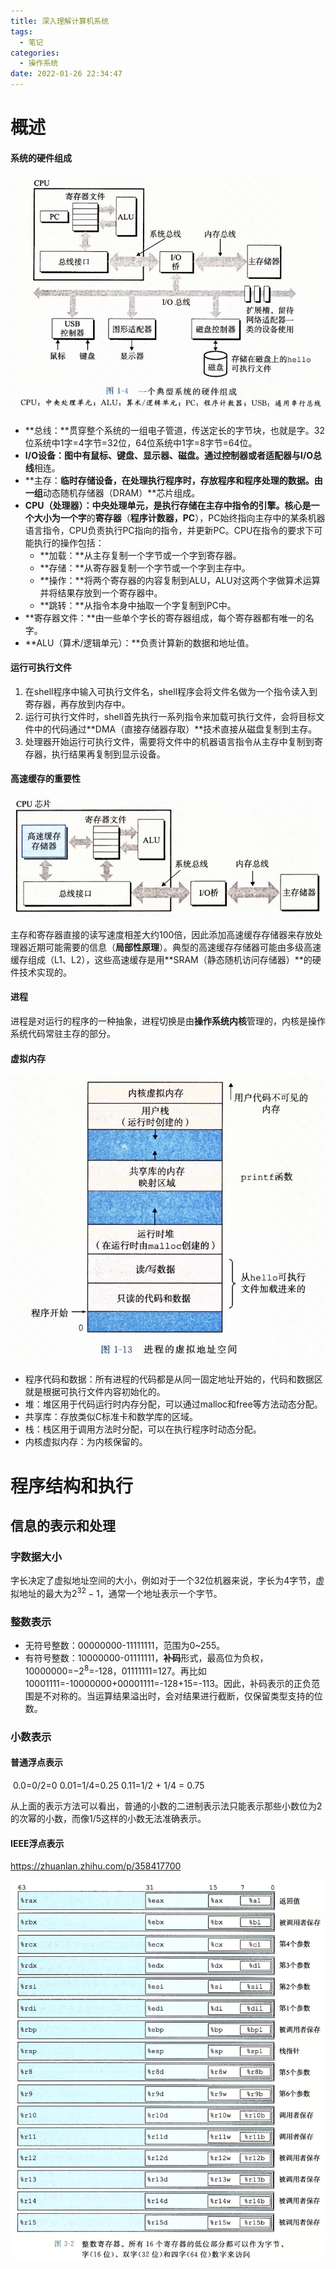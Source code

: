 ```yaml
---
title: 深入理解计算机系统
tags:
  - 笔记
categories:
  - 操作系统
date: 2022-01-26 22:34:47
---
```


# 概述

#### 系统的硬件组成

![image-20220126230603179](../images/深入理解计算机系统/image-20220126230603179.png)

- **总线：**贯穿整个系统的一组电子管道，传送定长的字节块，也就是字。32位系统中1字=4字节=32位，64位系统中1字=8字节=64位。
- **I/O设备：**图中有鼠标、键盘、显示器、磁盘。通过控制器或者适配器与**I/O总线**相连。
- **主存：**临时存储设备，在处理执行程序时，存放程序和程序处理的数据。由一组**动态随机存储器（DRAM）**芯片组成。
- **CPU（处理器）：**中央处理单元，是执行存储在主存中指令的引擎。核心是一个大小为**一个字**的**寄存器**（**程序计数器，PC**），PC始终指向主存中的某条机器语言指令，CPU负责执行PC指向的指令，并更新PC。CPU在指令的要求下可能执行的操作包括：
  - **加载：**从主存复制一个字节或一个字到寄存器。
  - **存储：**从寄存器复制一个字节或一个字到主存中。
  - **操作：**将两个寄存器的内容复制到ALU，ALU对这两个字做算术运算并将结果存放到一个寄存器中。
  - **跳转：**从指令本身中抽取一个字复制到PC中。
- **寄存器文件：**由一些单个字长的寄存器组成，每个寄存器都有唯一的名字。
- **ALU（算术/逻辑单元）：**负责计算新的数据和地址值。

#### 运行可执行文件

1. 在shell程序中输入可执行文件名，shell程序会将文件名做为一个指令读入到寄存器，再存放到内存中。
2. 运行可执行文件时，shell首先执行一系列指令来加载可执行文件，会将目标文件中的代码通过**DMA（直接存储器存取）**技术直接从磁盘复制到主存。
3. 处理器开始运行可执行文件，需要将文件中的机器语言指令从主存中复制到寄存器，执行结果再复制到显示设备。

#### 高速缓存的重要性

![image-20220127175645947](../images/深入理解计算机系统/image-20220127175645947.png)

​	主存和寄存器直接的读写速度相差大约100倍，因此添加高速缓存存储器来存放处理器近期可能需要的信息（**局部性原理**）。典型的高速缓存存储器可能由多级高速缓存组成（L1、L2），这些高速缓存是用**SRAM（静态随机访问存储器）**的硬件技术实现的。

#### 进程

​	进程是对运行的程序的一种抽象，进程切换是由**操作系统内核**管理的，内核是操作系统代码常驻主存的部分。

#### 虚拟内存

![image-20220128084821826](../images/深入理解计算机系统/image-20220128084821826.png)

- 程序代码和数据：所有进程的代码都是从同一固定地址开始的，代码和数据区就是根据可执行文件内容初始化的。
- 堆：堆区用于代码运行时内存分配，可以通过malloc和free等方法动态分配。
- 共享库：存放类似C标准卡和数学库的区域。
- 栈：栈区用于调用方法时分配，可以在执行程序时动态分配。
- 内核虚拟内存：为内核保留的。

# 程序结构和执行

## 信息的表示和处理

### 字数据大小

​	字长决定了虚拟地址空间的大小，例如对于一个32位机器来说，字长为4字节，虚拟地址的最大为$2^{32}-1$，通常一个地址表示一个字节。

### 整数表示

- 无符号整数：00000000-11111111，范围为0~255。
- 有符号整数：10000000-01111111，**补码**形式，最高位为负权，10000000=$-2^8$=-128，01111111=127。再比如10001111=-10000000+00001111=-128+15=-113。因此，补码表示的正负范围是不对称的。当运算结果溢出时，会对结果进行截断，仅保留类型支持的位数。

### 小数表示

#### 普通浮点表示

​	0.0=0/2=0		0.01=1/4=0.25		0.11=1/2 + 1/4 = 0.75

​	从上面的表示方法可以看出，普通的小数的二进制表示法只能表示那些小数位为2的次幂的小数，而像1/5这样的小数无法准确表示。

#### IEEE浮点表示

https://zhuanlan.zhihu.com/p/358417700

![image-20220207153702578](../images/深入理解计算机系统/image-20220207153702578.png)
